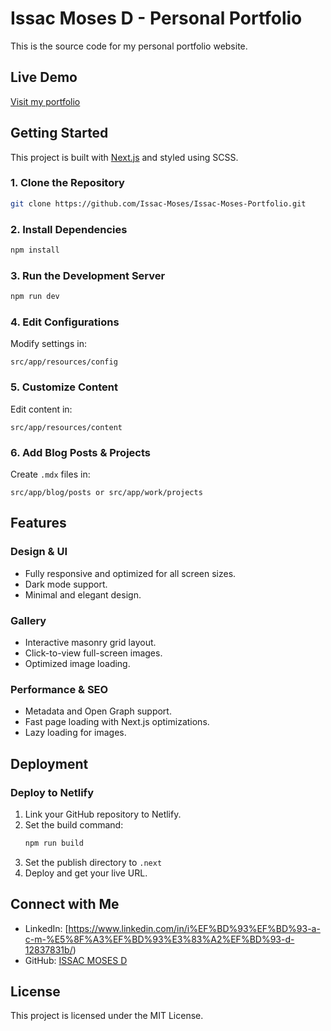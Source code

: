 # **Issac Moses D - Personal Portfolio**

This is the source code for my personal portfolio website.

## **Live Demo**
[Visit my portfolio](https://issac-moses-portfolio.netlify.app/)


## **Getting Started**

This project is built with [Next.js](https://nextjs.org) and styled using SCSS.

### **1. Clone the Repository**
```bash
git clone https://github.com/Issac-Moses/Issac-Moses-Portfolio.git
```

### **2. Install Dependencies**
```bash
npm install
```

### **3. Run the Development Server**
```bash
npm run dev
```

### **4. Edit Configurations**
Modify settings in:
```
src/app/resources/config
```

### **5. Customize Content**
Edit content in:
```
src/app/resources/content
```

### **6. Add Blog Posts & Projects**
Create `.mdx` files in:
```
src/app/blog/posts or src/app/work/projects
```

## **Features**

### **Design & UI**
- Fully responsive and optimized for all screen sizes.
- Dark mode support.
- Minimal and elegant design.

### **Gallery**
- Interactive masonry grid layout.
- Click-to-view full-screen images.
- Optimized image loading.

### **Performance & SEO**
- Metadata and Open Graph support.
- Fast page loading with Next.js optimizations.
- Lazy loading for images.

## **Deployment**

### **Deploy to Netlify**
1. Link your GitHub repository to Netlify.
2. Set the build command:
   ```bash
   npm run build
   ```
3. Set the publish directory to `.next`
4. Deploy and get your live URL.

## **Connect with Me**
- LinkedIn: [https://www.linkedin.com/in/i%EF%BD%93%EF%BD%93-a-c-m-%E5%8F%A3%EF%BD%93%E3%83%A2%EF%BD%93-d-12837831b/)
- GitHub: [ISSAC MOSES D](https://github.com/Issac-Moses)

## **License**
This project is licensed under the MIT License.
